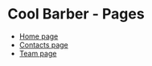# Cool Barber - Pages
- [Home page](https://javidrashkhansoi.github.io/cool-barber)
- [Contacts page](https://javidrashkhansoi.github.io/cool-barber/contacts)
- [Team page](https://javidrashkhansoi.github.io/cool-barber/team)
